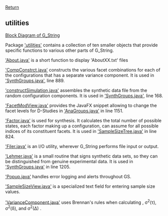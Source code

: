 [Return](Structure.md)
## utilities ##
[Block Diagram of G_String](img/block.png)

Package ['utilities'](../../../tree/main/workbench/GS_L/src/utilities) contains a collection of ten smaller objects that provide specific functions to various other parts of G_String.

['About.java'](../../../blob/main/workbench/GS_L/src/utilities/About.java) is a short function to display  'AboutXX.txt' files

['CompConstrct.java'](../../../blob/main/workbench/GS_L/src/utilities/CompConstrct.java) constructs the various facet combinations for each of the configurations that has a separate variance component. It is used in ['SynthGroups.java'](../../../blob/main/workbench/GS_L/src/steps/SynthGroups.java), line 889.

['constructSimulation,java'](../../../blob/main/workbench/GS_L/src/utilities/constructSimulation.java) assembles the synthetic data file from the random configuration components. It is used in ['SynthGroups.java'](../../../blob/main/workbench/GS_L/src/steps/SynthGroups.java), line 168.

['FacetModView.java'](../../../blob/main/workbench/GS_L/src/utilities/FacetModView.java) provides the JavaFX snippet allowing to change the facet levels for D-Studies in  ['AnaGroups.java'](../../../blob/main/workbench/GS_L/src/steps/AnaGroups.java) in line 1151.

['Factor.java'](../../../blob/main/workbench/GS_L/src/utilities/Factor.java) is used for synthesis. It calculates the total number of possible states, each factor making up a configuration, can assume for all possible indices of its constituent facets. It is used in ['SampleSizeTree.java'](../../../blob/main/workbench/GS_L/src/model/SampleSizeTree.java) in line 824.

['Filer.java'](../../../blob/main/workbench/GS_L/src/utilities/Filer.java) is an I/O utility, wherever G_String performs file input or output.

['Lehmer.java'](../../../blob/main/workbench/GS_L/src/utilities/Lehmer.java) is a small routine that signs synthetic data sets, so they can be distinguished from genuine experimental data. It is used in ['SynthGroups.java'](../../../blob/main/workbench/GS_L/src/SynthGroups.java) in line 1205.

['Popup.java'](../../../blob/main/workbench/GS_L/src/utilities/Popup.java) handles error logging and alerts throughout GS.

['SampleSizeView.java'](../../../blob/main/workbench/GS_L/src/utilities/SampleSizeView.java) is a specialized text field for entering sample size values.

['VarianceComponent.java'](../../../blob/main/workbench/GS_L/src/utilities/VarianceComponent.java) uses Brennan's rules when calculating , &sigma;<sup>2</sup>(&tau;), &sigma;<sup>2</sup>(&delta;), and &sigma;<sup>2</sup>(&Delta;) .

